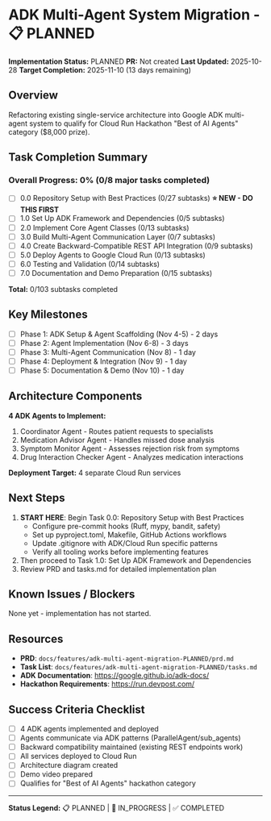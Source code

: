 # ADK Multi-Agent System Migration - 📋 PLANNED

**Implementation Status:** PLANNED
**PR:** Not created
**Last Updated:** 2025-10-28
**Target Completion:** 2025-11-10 (13 days remaining)

## Overview

Refactoring existing single-service architecture into Google ADK multi-agent system to qualify for Cloud Run Hackathon "Best of AI Agents" category ($8,000 prize).

## Task Completion Summary

### Overall Progress: 0% (0/8 major tasks completed)

- [ ] 0.0 Repository Setup with Best Practices (0/27 subtasks) **⭐ NEW - DO THIS FIRST**
- [ ] 1.0 Set Up ADK Framework and Dependencies (0/5 subtasks)
- [ ] 2.0 Implement Core Agent Classes (0/13 subtasks)
- [ ] 3.0 Build Multi-Agent Communication Layer (0/7 subtasks)
- [ ] 4.0 Create Backward-Compatible REST API Integration (0/9 subtasks)
- [ ] 5.0 Deploy Agents to Google Cloud Run (0/13 subtasks)
- [ ] 6.0 Testing and Validation (0/14 subtasks)
- [ ] 7.0 Documentation and Demo Preparation (0/15 subtasks)

**Total:** 0/103 subtasks completed

## Key Milestones

- [ ] Phase 1: ADK Setup & Agent Scaffolding (Nov 4-5) - 2 days
- [ ] Phase 2: Agent Implementation (Nov 6-8) - 3 days
- [ ] Phase 3: Multi-Agent Communication (Nov 8) - 1 day
- [ ] Phase 4: Deployment & Integration (Nov 9) - 1 day
- [ ] Phase 5: Documentation & Demo (Nov 10) - 1 day

## Architecture Components

**4 ADK Agents to Implement:**
1. Coordinator Agent - Routes patient requests to specialists
2. Medication Advisor Agent - Handles missed dose analysis
3. Symptom Monitor Agent - Assesses rejection risk from symptoms
4. Drug Interaction Checker Agent - Analyzes medication interactions

**Deployment Target:** 4 separate Cloud Run services

## Next Steps

1. **START HERE**: Begin Task 0.0: Repository Setup with Best Practices
   - Configure pre-commit hooks (Ruff, mypy, bandit, safety)
   - Set up pyproject.toml, Makefile, GitHub Actions workflows
   - Update .gitignore with ADK/Cloud Run specific patterns
   - Verify all tooling works before implementing features
2. Then proceed to Task 1.0: Set Up ADK Framework and Dependencies
3. Review PRD and tasks.md for detailed implementation plan

## Known Issues / Blockers

None yet - implementation has not started.

## Resources

- **PRD**: `docs/features/adk-multi-agent-migration-PLANNED/prd.md`
- **Task List**: `docs/features/adk-multi-agent-migration-PLANNED/tasks.md`
- **ADK Documentation**: https://google.github.io/adk-docs/
- **Hackathon Requirements**: https://run.devpost.com/

## Success Criteria Checklist

- [ ] 4 ADK agents implemented and deployed
- [ ] Agents communicate via ADK patterns (ParallelAgent/sub_agents)
- [ ] Backward compatibility maintained (existing REST endpoints work)
- [ ] All services deployed to Cloud Run
- [ ] Architecture diagram created
- [ ] Demo video prepared
- [ ] Qualifies for "Best of AI Agents" hackathon category

---

**Status Legend:** 📋 PLANNED | 🚧 IN_PROGRESS | ✅ COMPLETED
